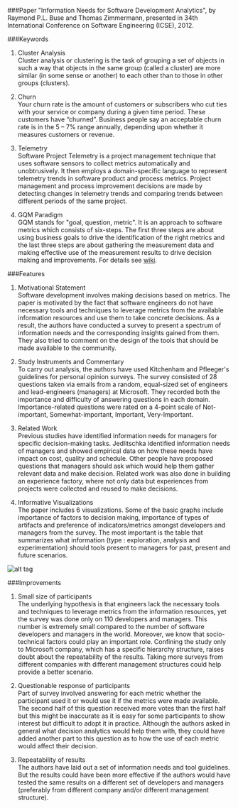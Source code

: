 
###Paper
 "Information Needs for Software Development Analytics", by Raymond P.L. Buse and Thomas Zimmermann, presented in 34th International Conference on Software Engineering (ICSE), 2012.

###Keywords

1. Cluster Analysis  
Cluster analysis or clustering is the task of grouping a set of objects in such a way that objects in the same group (called a cluster) are more similar (in some sense or another) to each other than to those in other groups (clusters).

2. Churn  
Your churn rate is the amount of customers or subscribers who cut ties with your service or company during a given time period. These customers have “churned”. Business people say an acceptable churn rate is in the 5 – 7% range annually, depending upon whether it measures customers or revenue.

3. Telemetry  
Software Project Telemetry is a project management technique that uses software sensors to collect metrics automatically and unobtrusively. It then employs a domain-specific language to represent telemetry trends in software product and process metrics. Project management and process improvement decisions are made by detecting changes in telemetry trends and comparing trends between different periods of the same project. 

4. GQM Paradigm  
GQM stands for "goal, question, metric". It is an approach to software metrics which consists of six-steps. The first three steps are about using business goals to drive the identification of the right metrics and the last three steps are about gathering the measurement data and making effective use of the measurement results to drive decision making and improvements. For details see [wiki](https://en.wikipedia.org/wiki/GQM).


###Features

1. Motivational Statement  
Software development involves making decisions based on metrics. The paper is motivated by the fact that software engineers do not have necessary tools and techniques to leverage metrics from the available information resources and use them to take concrete decisions. As a result, the authors have conducted a survey to present a spectrum of information needs and the corresponding insights gained from them. They also tried to comment on the design of the tools that should be made available to the community. 

2. Study Instruments and Commentary  
To carry out analysis, the authors have used Kitchenham and Pfleeger's guidelines for personal opinion surveys. The survey consisted of 28 questions taken via emails from a random, equal-sized set of engineers and lead-engineers (managers) at Microsoft. They recorded both the importance and difficulty of answering questions in each domain. Importance-related questions were rated on a 4-point scale of Not-important, Somewhat-important, Important, Very-Important.

3. Related Work  
Previous studies have identified information needs for managers for specific decision-making tasks. Jedlitschka identified information needs of managers and showed empirical data on how these needs have impact on cost, quality and schedule. Other people have proposed questions that managers should ask which would help them gather relevant data and make decision. Related work was also done in building an experience factory, where not only data but experiences from projects were collected and reused to make decisions.

4. Informative Visualizations  
The paper includes 6 visualizations. Some of the basic graphs include importance of factors to decision making, importance of types of artifacts and preference of indicators/metrics amongst developers and managers from the survey. The most important is the table that summarizes what information (type : exploration, analysis and experimentation) should tools present to managers for past, present and future scenarios.

![alt tag](https://github.com/NeilBINGOHIT/fss16gNS/blob/shrenuj/read/1/Results.jpg)

###Improvements

1. Small size of participants  
The underlying hypothesis is that engineers lack the necessary tools and techniques to leverage metrics from the information resources, yet the survey was done only on 110 developers and managers. This number is extremely small compared to the number of software developers and managers in the world. Moreover, we know that socio-technical factors could play an important role. Confining the study only to Microsoft company, which has a specific hierarchy structure, raises doubt about the repeatability of the results. Taking more surveys from different companies with different management structures could help provide a better scenario.

2. Questionable response of participants  
Part of survey involved answering for each metric whether the participant used it or would use it if the metrics were made available. The second half of this question received more votes than the first half but this might be inaccurate as it is easy for some participants to show interest but difficult to adopt it in practice. Although the authors asked in general what decision analytics would help them with, they could have added another part to this question as to how the use of each metric would affect their decision.

3. Repeatability of results  
The authors have laid out a set of information needs and tool guidelines. But the results could have been more effective if the authors would have tested the same results on a different set of developers and managers (preferably from different company and/or different management structure).
